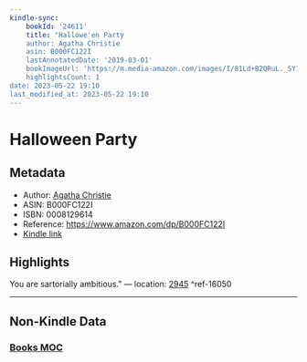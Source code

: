 ```yaml
---
kindle-sync:
    bookId: '24611'
    title: "Hallowe'en Party
    author: Agatha Christie
    asin: B000FC122I
    lastAnnotatedDate: '2019-03-01'
    bookImageUrl: 'https://m.media-amazon.com/images/I/81Ld+B2QRuL._SY160.jpg'
    highlightsCount: 1
date: 2023-05-22 19:10
last_modified_at: 2023-05-22 19:10
---
```


# Halloween Party

## Metadata

-   Author: [Agatha Christie](https://www.amazon.comundefined)
-   ASIN: B000FC122I
-   ISBN: 0008129614
-   Reference: https://www.amazon.com/dp/B000FC122I
-   [Kindle link](kindle://book?action=open&asin=B000FC122I)

## Highlights

You are sartorially ambitious." — location: [2945](kindle://book?action=open&asin=B000FC122I&location=2945) ^ref-16050

---

## Non-Kindle Data

### [Books MOC](Books%20MOC.md)
